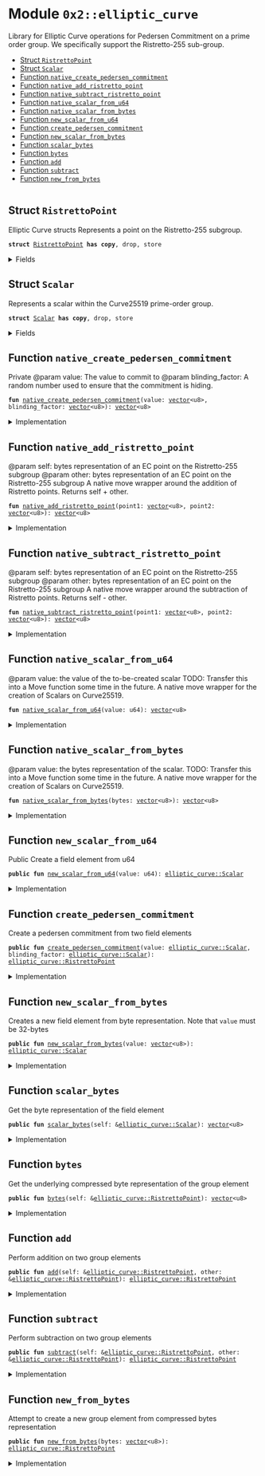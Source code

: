 
<a name="0x2_elliptic_curve"></a>

# Module `0x2::elliptic_curve`

Library for Elliptic Curve operations for Pedersen Commitment on a prime order group.
We specifically support the Ristretto-255 sub-group.


-  [Struct `RistrettoPoint`](#0x2_elliptic_curve_RistrettoPoint)
-  [Struct `Scalar`](#0x2_elliptic_curve_Scalar)
-  [Function `native_create_pedersen_commitment`](#0x2_elliptic_curve_native_create_pedersen_commitment)
-  [Function `native_add_ristretto_point`](#0x2_elliptic_curve_native_add_ristretto_point)
-  [Function `native_subtract_ristretto_point`](#0x2_elliptic_curve_native_subtract_ristretto_point)
-  [Function `native_scalar_from_u64`](#0x2_elliptic_curve_native_scalar_from_u64)
-  [Function `native_scalar_from_bytes`](#0x2_elliptic_curve_native_scalar_from_bytes)
-  [Function `new_scalar_from_u64`](#0x2_elliptic_curve_new_scalar_from_u64)
-  [Function `create_pedersen_commitment`](#0x2_elliptic_curve_create_pedersen_commitment)
-  [Function `new_scalar_from_bytes`](#0x2_elliptic_curve_new_scalar_from_bytes)
-  [Function `scalar_bytes`](#0x2_elliptic_curve_scalar_bytes)
-  [Function `bytes`](#0x2_elliptic_curve_bytes)
-  [Function `add`](#0x2_elliptic_curve_add)
-  [Function `subtract`](#0x2_elliptic_curve_subtract)
-  [Function `new_from_bytes`](#0x2_elliptic_curve_new_from_bytes)


<pre><code></code></pre>



<a name="0x2_elliptic_curve_RistrettoPoint"></a>

## Struct `RistrettoPoint`

Elliptic Curve structs
Represents a point on the Ristretto-255 subgroup.


<pre><code><b>struct</b> <a href="elliptic_curve.md#0x2_elliptic_curve_RistrettoPoint">RistrettoPoint</a> <b>has</b> <b>copy</b>, drop, store
</code></pre>



<details>
<summary>Fields</summary>


<dl>
<dt>
<code>value: <a href="">vector</a>&lt;u8&gt;</code>
</dt>
<dd>

</dd>
</dl>


</details>

<a name="0x2_elliptic_curve_Scalar"></a>

## Struct `Scalar`

Represents a scalar within the Curve25519 prime-order group.


<pre><code><b>struct</b> <a href="elliptic_curve.md#0x2_elliptic_curve_Scalar">Scalar</a> <b>has</b> <b>copy</b>, drop, store
</code></pre>



<details>
<summary>Fields</summary>


<dl>
<dt>
<code>value: <a href="">vector</a>&lt;u8&gt;</code>
</dt>
<dd>

</dd>
</dl>


</details>

<a name="0x2_elliptic_curve_native_create_pedersen_commitment"></a>

## Function `native_create_pedersen_commitment`

Private
@param value: The value to commit to
@param blinding_factor: A random number used to ensure that the commitment is hiding.


<pre><code><b>fun</b> <a href="elliptic_curve.md#0x2_elliptic_curve_native_create_pedersen_commitment">native_create_pedersen_commitment</a>(value: <a href="">vector</a>&lt;u8&gt;, blinding_factor: <a href="">vector</a>&lt;u8&gt;): <a href="">vector</a>&lt;u8&gt;
</code></pre>



<details>
<summary>Implementation</summary>


<pre><code><b>native</b> <b>fun</b> <a href="elliptic_curve.md#0x2_elliptic_curve_native_create_pedersen_commitment">native_create_pedersen_commitment</a>(value: <a href="">vector</a>&lt;u8&gt;, blinding_factor: <a href="">vector</a>&lt;u8&gt;): <a href="">vector</a>&lt;u8&gt;;
</code></pre>



</details>

<a name="0x2_elliptic_curve_native_add_ristretto_point"></a>

## Function `native_add_ristretto_point`

@param self: bytes representation of an EC point on the Ristretto-255 subgroup
@param other: bytes representation of an EC point on the Ristretto-255 subgroup
A native move wrapper around the addition of Ristretto points. Returns self + other.


<pre><code><b>fun</b> <a href="elliptic_curve.md#0x2_elliptic_curve_native_add_ristretto_point">native_add_ristretto_point</a>(point1: <a href="">vector</a>&lt;u8&gt;, point2: <a href="">vector</a>&lt;u8&gt;): <a href="">vector</a>&lt;u8&gt;
</code></pre>



<details>
<summary>Implementation</summary>


<pre><code><b>native</b> <b>fun</b> <a href="elliptic_curve.md#0x2_elliptic_curve_native_add_ristretto_point">native_add_ristretto_point</a>(point1: <a href="">vector</a>&lt;u8&gt;, point2: <a href="">vector</a>&lt;u8&gt;): <a href="">vector</a>&lt;u8&gt;;
</code></pre>



</details>

<a name="0x2_elliptic_curve_native_subtract_ristretto_point"></a>

## Function `native_subtract_ristretto_point`

@param self: bytes representation of an EC point on the Ristretto-255 subgroup
@param other: bytes representation of an EC point on the Ristretto-255 subgroup
A native move wrapper around the subtraction of Ristretto points. Returns self - other.


<pre><code><b>fun</b> <a href="elliptic_curve.md#0x2_elliptic_curve_native_subtract_ristretto_point">native_subtract_ristretto_point</a>(point1: <a href="">vector</a>&lt;u8&gt;, point2: <a href="">vector</a>&lt;u8&gt;): <a href="">vector</a>&lt;u8&gt;
</code></pre>



<details>
<summary>Implementation</summary>


<pre><code><b>native</b> <b>fun</b> <a href="elliptic_curve.md#0x2_elliptic_curve_native_subtract_ristretto_point">native_subtract_ristretto_point</a>(point1: <a href="">vector</a>&lt;u8&gt;, point2: <a href="">vector</a>&lt;u8&gt;): <a href="">vector</a>&lt;u8&gt;;
</code></pre>



</details>

<a name="0x2_elliptic_curve_native_scalar_from_u64"></a>

## Function `native_scalar_from_u64`

@param value: the value of the to-be-created scalar
TODO: Transfer this into a Move function some time in the future.
A native move wrapper for the creation of Scalars on Curve25519.


<pre><code><b>fun</b> <a href="elliptic_curve.md#0x2_elliptic_curve_native_scalar_from_u64">native_scalar_from_u64</a>(value: u64): <a href="">vector</a>&lt;u8&gt;
</code></pre>



<details>
<summary>Implementation</summary>


<pre><code><b>native</b> <b>fun</b> <a href="elliptic_curve.md#0x2_elliptic_curve_native_scalar_from_u64">native_scalar_from_u64</a>(value: u64): <a href="">vector</a>&lt;u8&gt;;
</code></pre>



</details>

<a name="0x2_elliptic_curve_native_scalar_from_bytes"></a>

## Function `native_scalar_from_bytes`

@param value: the bytes representation of the scalar.
TODO: Transfer this into a Move function some time in the future.
A native move wrapper for the creation of Scalars on Curve25519.


<pre><code><b>fun</b> <a href="elliptic_curve.md#0x2_elliptic_curve_native_scalar_from_bytes">native_scalar_from_bytes</a>(bytes: <a href="">vector</a>&lt;u8&gt;): <a href="">vector</a>&lt;u8&gt;
</code></pre>



<details>
<summary>Implementation</summary>


<pre><code><b>native</b> <b>fun</b> <a href="elliptic_curve.md#0x2_elliptic_curve_native_scalar_from_bytes">native_scalar_from_bytes</a>(bytes: <a href="">vector</a>&lt;u8&gt;): <a href="">vector</a>&lt;u8&gt;;
</code></pre>



</details>

<a name="0x2_elliptic_curve_new_scalar_from_u64"></a>

## Function `new_scalar_from_u64`

Public
Create a field element from u64


<pre><code><b>public</b> <b>fun</b> <a href="elliptic_curve.md#0x2_elliptic_curve_new_scalar_from_u64">new_scalar_from_u64</a>(value: u64): <a href="elliptic_curve.md#0x2_elliptic_curve_Scalar">elliptic_curve::Scalar</a>
</code></pre>



<details>
<summary>Implementation</summary>


<pre><code><b>public</b> <b>fun</b> <a href="elliptic_curve.md#0x2_elliptic_curve_new_scalar_from_u64">new_scalar_from_u64</a>(value: u64): <a href="elliptic_curve.md#0x2_elliptic_curve_Scalar">Scalar</a> {
    <a href="elliptic_curve.md#0x2_elliptic_curve_Scalar">Scalar</a> {
        value: <a href="elliptic_curve.md#0x2_elliptic_curve_native_scalar_from_u64">native_scalar_from_u64</a>(value)
    }
}
</code></pre>



</details>

<a name="0x2_elliptic_curve_create_pedersen_commitment"></a>

## Function `create_pedersen_commitment`

Create a pedersen commitment from two field elements


<pre><code><b>public</b> <b>fun</b> <a href="elliptic_curve.md#0x2_elliptic_curve_create_pedersen_commitment">create_pedersen_commitment</a>(value: <a href="elliptic_curve.md#0x2_elliptic_curve_Scalar">elliptic_curve::Scalar</a>, blinding_factor: <a href="elliptic_curve.md#0x2_elliptic_curve_Scalar">elliptic_curve::Scalar</a>): <a href="elliptic_curve.md#0x2_elliptic_curve_RistrettoPoint">elliptic_curve::RistrettoPoint</a>
</code></pre>



<details>
<summary>Implementation</summary>


<pre><code><b>public</b> <b>fun</b> <a href="elliptic_curve.md#0x2_elliptic_curve_create_pedersen_commitment">create_pedersen_commitment</a>(value: <a href="elliptic_curve.md#0x2_elliptic_curve_Scalar">Scalar</a>, blinding_factor: <a href="elliptic_curve.md#0x2_elliptic_curve_Scalar">Scalar</a>): <a href="elliptic_curve.md#0x2_elliptic_curve_RistrettoPoint">RistrettoPoint</a> {
    <b>return</b> <a href="elliptic_curve.md#0x2_elliptic_curve_RistrettoPoint">RistrettoPoint</a> {
        value: <a href="elliptic_curve.md#0x2_elliptic_curve_native_create_pedersen_commitment">native_create_pedersen_commitment</a>(value.value, blinding_factor.value)
    }
}
</code></pre>



</details>

<a name="0x2_elliptic_curve_new_scalar_from_bytes"></a>

## Function `new_scalar_from_bytes`

Creates a new field element from byte representation. Note that
<code>value</code> must be 32-bytes


<pre><code><b>public</b> <b>fun</b> <a href="elliptic_curve.md#0x2_elliptic_curve_new_scalar_from_bytes">new_scalar_from_bytes</a>(value: <a href="">vector</a>&lt;u8&gt;): <a href="elliptic_curve.md#0x2_elliptic_curve_Scalar">elliptic_curve::Scalar</a>
</code></pre>



<details>
<summary>Implementation</summary>


<pre><code><b>public</b> <b>fun</b> <a href="elliptic_curve.md#0x2_elliptic_curve_new_scalar_from_bytes">new_scalar_from_bytes</a>(value: <a href="">vector</a>&lt;u8&gt;): <a href="elliptic_curve.md#0x2_elliptic_curve_Scalar">Scalar</a> {
    <a href="elliptic_curve.md#0x2_elliptic_curve_Scalar">Scalar</a> {
        value: <a href="elliptic_curve.md#0x2_elliptic_curve_native_scalar_from_bytes">native_scalar_from_bytes</a>(value)
    }
}
</code></pre>



</details>

<a name="0x2_elliptic_curve_scalar_bytes"></a>

## Function `scalar_bytes`

Get the byte representation of the field element


<pre><code><b>public</b> <b>fun</b> <a href="elliptic_curve.md#0x2_elliptic_curve_scalar_bytes">scalar_bytes</a>(self: &<a href="elliptic_curve.md#0x2_elliptic_curve_Scalar">elliptic_curve::Scalar</a>): <a href="">vector</a>&lt;u8&gt;
</code></pre>



<details>
<summary>Implementation</summary>


<pre><code><b>public</b> <b>fun</b> <a href="elliptic_curve.md#0x2_elliptic_curve_scalar_bytes">scalar_bytes</a>(self: &<a href="elliptic_curve.md#0x2_elliptic_curve_Scalar">Scalar</a>): <a href="">vector</a>&lt;u8&gt; {
    self.value
}
</code></pre>



</details>

<a name="0x2_elliptic_curve_bytes"></a>

## Function `bytes`

Get the underlying compressed byte representation of the group element


<pre><code><b>public</b> <b>fun</b> <a href="elliptic_curve.md#0x2_elliptic_curve_bytes">bytes</a>(self: &<a href="elliptic_curve.md#0x2_elliptic_curve_RistrettoPoint">elliptic_curve::RistrettoPoint</a>): <a href="">vector</a>&lt;u8&gt;
</code></pre>



<details>
<summary>Implementation</summary>


<pre><code><b>public</b> <b>fun</b> <a href="elliptic_curve.md#0x2_elliptic_curve_bytes">bytes</a>(self: &<a href="elliptic_curve.md#0x2_elliptic_curve_RistrettoPoint">RistrettoPoint</a>): <a href="">vector</a>&lt;u8&gt; {
    self.value
}
</code></pre>



</details>

<a name="0x2_elliptic_curve_add"></a>

## Function `add`

Perform addition on two group elements


<pre><code><b>public</b> <b>fun</b> <a href="elliptic_curve.md#0x2_elliptic_curve_add">add</a>(self: &<a href="elliptic_curve.md#0x2_elliptic_curve_RistrettoPoint">elliptic_curve::RistrettoPoint</a>, other: &<a href="elliptic_curve.md#0x2_elliptic_curve_RistrettoPoint">elliptic_curve::RistrettoPoint</a>): <a href="elliptic_curve.md#0x2_elliptic_curve_RistrettoPoint">elliptic_curve::RistrettoPoint</a>
</code></pre>



<details>
<summary>Implementation</summary>


<pre><code><b>public</b> <b>fun</b> <a href="elliptic_curve.md#0x2_elliptic_curve_add">add</a>(self: &<a href="elliptic_curve.md#0x2_elliptic_curve_RistrettoPoint">RistrettoPoint</a>, other: &<a href="elliptic_curve.md#0x2_elliptic_curve_RistrettoPoint">RistrettoPoint</a>): <a href="elliptic_curve.md#0x2_elliptic_curve_RistrettoPoint">RistrettoPoint</a> {
    <a href="elliptic_curve.md#0x2_elliptic_curve_RistrettoPoint">RistrettoPoint</a> {
        value: <a href="elliptic_curve.md#0x2_elliptic_curve_native_add_ristretto_point">native_add_ristretto_point</a>(self.value, other.value)
    }
}
</code></pre>



</details>

<a name="0x2_elliptic_curve_subtract"></a>

## Function `subtract`

Perform subtraction on two group elements


<pre><code><b>public</b> <b>fun</b> <a href="elliptic_curve.md#0x2_elliptic_curve_subtract">subtract</a>(self: &<a href="elliptic_curve.md#0x2_elliptic_curve_RistrettoPoint">elliptic_curve::RistrettoPoint</a>, other: &<a href="elliptic_curve.md#0x2_elliptic_curve_RistrettoPoint">elliptic_curve::RistrettoPoint</a>): <a href="elliptic_curve.md#0x2_elliptic_curve_RistrettoPoint">elliptic_curve::RistrettoPoint</a>
</code></pre>



<details>
<summary>Implementation</summary>


<pre><code><b>public</b> <b>fun</b> <a href="elliptic_curve.md#0x2_elliptic_curve_subtract">subtract</a>(self: &<a href="elliptic_curve.md#0x2_elliptic_curve_RistrettoPoint">RistrettoPoint</a>, other: &<a href="elliptic_curve.md#0x2_elliptic_curve_RistrettoPoint">RistrettoPoint</a>): <a href="elliptic_curve.md#0x2_elliptic_curve_RistrettoPoint">RistrettoPoint</a> {
    <a href="elliptic_curve.md#0x2_elliptic_curve_RistrettoPoint">RistrettoPoint</a> {
        value: <a href="elliptic_curve.md#0x2_elliptic_curve_native_subtract_ristretto_point">native_subtract_ristretto_point</a>(self.value, other.value)
    }
}
</code></pre>



</details>

<a name="0x2_elliptic_curve_new_from_bytes"></a>

## Function `new_from_bytes`

Attempt to create a new group element from compressed bytes representation


<pre><code><b>public</b> <b>fun</b> <a href="elliptic_curve.md#0x2_elliptic_curve_new_from_bytes">new_from_bytes</a>(bytes: <a href="">vector</a>&lt;u8&gt;): <a href="elliptic_curve.md#0x2_elliptic_curve_RistrettoPoint">elliptic_curve::RistrettoPoint</a>
</code></pre>



<details>
<summary>Implementation</summary>


<pre><code><b>public</b> <b>fun</b> <a href="elliptic_curve.md#0x2_elliptic_curve_new_from_bytes">new_from_bytes</a>(bytes: <a href="">vector</a>&lt;u8&gt;): <a href="elliptic_curve.md#0x2_elliptic_curve_RistrettoPoint">RistrettoPoint</a> {
    <b>assert</b>!(<a href="_length">vector::length</a>(&bytes) == 32, 1);
    <a href="elliptic_curve.md#0x2_elliptic_curve_RistrettoPoint">RistrettoPoint</a> {
        value: bytes
    }
}
</code></pre>



</details>
